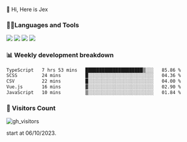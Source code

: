  👋 Hi, Here is Jex

 

### 🧑‍💻Languages and Tools

<code><a href="https://react.dev"><img src="https://api.iconify.design/logos:react.svg" /></a></code>
<code><a href="https://github.com/vuejs/core"><img src="https://api.iconify.design/logos:vue.svg" /></a></code> 
<code><a href="https://github.com/microsoft/TypeScript"><img src="https://api.iconify.design/logos:typescript-icon.svg" /></a></code>
<code><a href="https://threejs.org/"><img src="https://api.iconify.design/logos:threejs.svg" /></a></code>

### 📊 Weekly development breakdown

<!--START_SECTION:waka-->

```txt
TypeScript   7 hrs 53 mins   █████████████████████▒░░░   85.86 %
SCSS         24 mins         █░░░░░░░░░░░░░░░░░░░░░░░░   04.36 %
CSV          22 mins         █░░░░░░░░░░░░░░░░░░░░░░░░   04.00 %
Vue.js       16 mins         ▓░░░░░░░░░░░░░░░░░░░░░░░░   02.90 %
JavaScript   10 mins         ▒░░░░░░░░░░░░░░░░░░░░░░░░   01.84 %
```

<!--END_SECTION:waka-->


### 👀 Visitors Count

![gh_visitors](https://profile-counter.glitch.me/jexlau/count.svg)

start at 06/10/2023.
